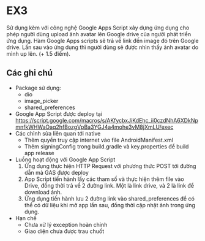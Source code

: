 # EX3

Sử dụng kèm với công nghệ Google Apps Script xây dựng ứng dụng cho phép người dùng upload ảnh avatar lên Google drive của người phát triển ứng dụng. Hàm Google Apps scripts sẽ trả về link đến image đó trên Google drive. Lần sau vào ứng dụng thì người dùng sẽ được nhìn thấy ảnh avatar do mình up lên. (+ 1.5 điểm).

## Các ghi chú

- Package sử dụng:
    + dio
    + image_picker
    + shared_preferences
- Google App Script được deploy tại https://script.google.com/macros/s/AKfycbxJiKdEhc_ii0czdNhA6XDkNpmnfkWHWaOaq2hfBozgVpBa3YGJ4a4mohe3vM8jXmLU/exec
- Các chỉnh sửa liên quan tới native
    + Thêm quyền truy cập internet vào file AndroidManifest.xml
    + Thêm signingConfig trong build.gradle và key.properties để build app release
- Luồng hoạt động với Google App Script
    1. Ứng dụng thực hiện HTTP Request với phương thức POST tới đường dẫn mà GAS được deploy
    2. App Script tiến hành lấy các tham số và thực hiện thêm file vào Drive, đồng thời trả về 2 đường link. Một là link drive, và 2 là link để download ảnh.
    3. Ứng dụng tiến hành lưu 2 đường link vào shared_preferences để có thể có dữ liệu khi mở app lần sau, đồng thời cập nhật ảnh trong ứng dụng.
- Hạn chế
    + Chưa xử lý exception hoàn chỉnh
    + Giao diện chưa được trau chuốt
